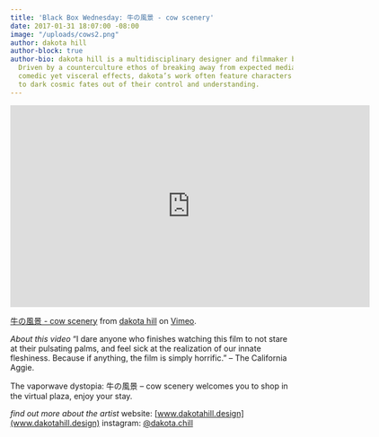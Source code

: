 ```yaml
---
title: 'Black Box Wednesday: 牛の風景 - cow scenery'
date: 2017-01-31 18:07:00 -08:00
image: "/uploads/cows2.png"
author: dakota hill
author-block: true
author-bio: dakota hill is a multidisciplinary designer and filmmaker based in California.
  Driven by a counterculture ethos of breaking away from expected media regimes to
  comedic yet visceral effects, dakota’s work often feature characters succumbing
  to dark cosmic fates out of their control and understanding.
---
```


<iframe src="https://player.vimeo.com/video/154822956" width="640" height="360" frameborder="0" webkitallowfullscreen mozallowfullscreen allowfullscreen></iframe>
<p><a href="https://vimeo.com/154822956">牛の風景 - cow scenery</a> from <a href="https://vimeo.com/dakotahill">dakota hill</a> on <a href="https://vimeo.com">Vimeo</a>.</p>

*About this video*
“I dare anyone who finishes watching this film to not stare at their pulsating palms, and feel sick at the realization of our innate fleshiness. Because if anything, the film is simply horrific.” – The California Aggie.

The vaporwave dystopia: 牛の風景 – cow scenery welcomes you to shop in the virtual plaza, enjoy your stay.

*find out more about the artist*
website: [www.dakotahill.design](www.dakotahill.design)
instagram: [@dakota.chill](https://www.instagram.com/dakota.chill/)